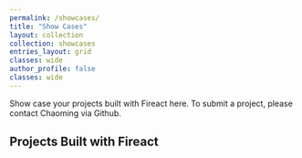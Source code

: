 ```yaml
---
permalink: /showcases/
title: "Show Cases"
layout: collection
collection: showcases
entries_layout: grid
classes: wide
author_profile: false
classes: wide
---
```


Show case your projects built with Fireact here. To submit a project, please contact Chaoming via Github.

## Projects Built with Fireact

